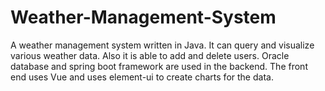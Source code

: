 # Weather-Management-System
A weather management system written in Java. It can query and visualize various weather data. Also it is able to add and delete users. Oracle database and spring boot framework are used in the backend. The front end uses Vue and uses element-ui to create charts for the data.
